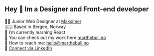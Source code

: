 ## Hey 👋 Im a Designer and Front-end developer 


👩‍🎨 Junior Web Designer at [Maksimer](https://maksimer.no/)<br/>
🇸🇯 Based in Bergen, Norway<br/>
🧠 I’m currently learning React<br/>
🦾 You can check out my work here [marthebull.no](https//:marthebull.no)<br/>
:email: How to reach me: hello@marthebull.no<br/>
&#129309; [Connect via LinkedIn](https://www.linkedin.com/in/marthe-bull-pettersen-941353218/)<br/>
